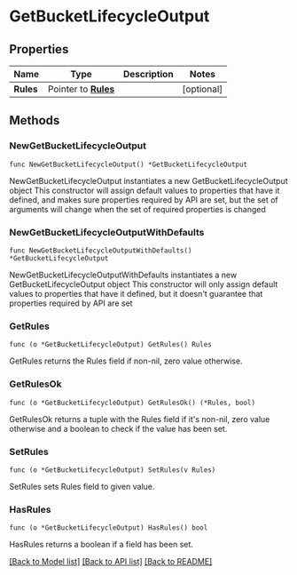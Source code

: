 # GetBucketLifecycleOutput

## Properties

Name | Type | Description | Notes
------------ | ------------- | ------------- | -------------
**Rules** | Pointer to [**Rules**](Rules.md) |  | [optional] 

## Methods

### NewGetBucketLifecycleOutput

`func NewGetBucketLifecycleOutput() *GetBucketLifecycleOutput`

NewGetBucketLifecycleOutput instantiates a new GetBucketLifecycleOutput object
This constructor will assign default values to properties that have it defined,
and makes sure properties required by API are set, but the set of arguments
will change when the set of required properties is changed

### NewGetBucketLifecycleOutputWithDefaults

`func NewGetBucketLifecycleOutputWithDefaults() *GetBucketLifecycleOutput`

NewGetBucketLifecycleOutputWithDefaults instantiates a new GetBucketLifecycleOutput object
This constructor will only assign default values to properties that have it defined,
but it doesn't guarantee that properties required by API are set

### GetRules

`func (o *GetBucketLifecycleOutput) GetRules() Rules`

GetRules returns the Rules field if non-nil, zero value otherwise.

### GetRulesOk

`func (o *GetBucketLifecycleOutput) GetRulesOk() (*Rules, bool)`

GetRulesOk returns a tuple with the Rules field if it's non-nil, zero value otherwise
and a boolean to check if the value has been set.

### SetRules

`func (o *GetBucketLifecycleOutput) SetRules(v Rules)`

SetRules sets Rules field to given value.

### HasRules

`func (o *GetBucketLifecycleOutput) HasRules() bool`

HasRules returns a boolean if a field has been set.


[[Back to Model list]](../README.md#documentation-for-models) [[Back to API list]](../README.md#documentation-for-api-endpoints) [[Back to README]](../README.md)


